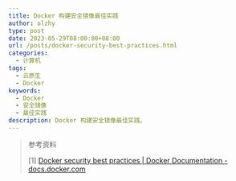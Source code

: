 ```yaml
---
title: Docker 构建安全镜像最佳实践
author: olzhy
type: post
date: 2023-05-29T08:00:00+08:00
url: /posts/docker-security-best-practices.html
categories:
  - 计算机
tags:
  - 云原生
  - Docker
keywords:
  - Docker
  - 安全镜像
  - 最佳实践
description: Docker 构建安全镜像最佳实践。
---
```


> 参考资料
>
> [1] [Docker security best practices | Docker Documentation - docs.docker.com](https://docs.docker.com/develop/security-best-practices/)

